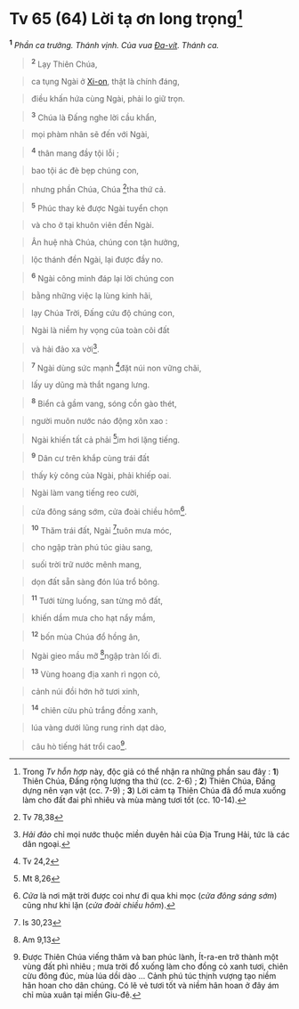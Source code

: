 # Tv 65 (64) Lời tạ ơn long trọng[^1-c98f0e71-f27e-4fae-abdc-a83e846025e1]
<sup><b>1</b></sup> *Phần ca trưởng. Thánh vịnh. Của vua [Đa-vít](). Thánh ca.*


> <sup><b>2</b></sup> Lạy Thiên Chúa,
>


> ca tụng Ngài ở [Xi-on](), thật là chính đáng,
>


> điều khấn hứa cùng Ngài, phải lo giữ trọn.
>


> <sup><b>3</b></sup> Chúa là Đấng nghe lời cầu khẩn,
>


> mọi phàm nhân sẽ đến với Ngài,
>


> <sup><b>4</b></sup> thân mang đầy tội lỗi ;
>


> bao tội ác đè bẹp chúng con,
>


> nhưng phần Chúa, Chúa [^1@-c98f0e71-f27e-4fae-abdc-a83e846025e1]tha thứ cả.
>


> <sup><b>5</b></sup> Phúc thay kẻ được Ngài tuyển chọn
>


> và cho ở tại khuôn viên đền Ngài.
>


> Ân huệ nhà Chúa, chúng con tận hưởng,
>


> lộc thánh đền Ngài, lại được đầy no.
>


> <sup><b>6</b></sup> Ngài công minh đáp lại lời chúng con
>


> bằng những việc lạ lùng kinh hãi,
>


> lạy Chúa Trời, Đấng cứu độ chúng con,
>


> Ngài là niềm hy vọng của toàn cõi đất
>


> và hải đảo xa vời[^2-c98f0e71-f27e-4fae-abdc-a83e846025e1].
>


> <sup><b>7</b></sup> Ngài dùng sức mạnh [^2@-c98f0e71-f27e-4fae-abdc-a83e846025e1]đặt núi non vững chãi,
>


> lấy uy dũng mà thắt ngang lưng.
>


> <sup><b>8</b></sup> Biển cả gầm vang, sóng cồn gào thét,
>


> người muôn nước náo động xôn xao :
>


> Ngài khiến tất cả phải [^3@-c98f0e71-f27e-4fae-abdc-a83e846025e1]im hơi lặng tiếng.
>


> <sup><b>9</b></sup> Dân cư trên khắp cùng trái đất
>


> thấy kỳ công của Ngài, phải khiếp oai.
>


> Ngài làm vang tiếng reo cười,
>


> cửa đông sáng sớm, cửa đoài chiều hôm[^3-c98f0e71-f27e-4fae-abdc-a83e846025e1].
>


> <sup><b>10</b></sup> Thăm trái đất, Ngài [^4@-c98f0e71-f27e-4fae-abdc-a83e846025e1]tuôn mưa móc,
>


> cho ngập tràn phú túc giàu sang,
>


> suối trời trữ nước mênh mang,
>


> dọn đất sẵn sàng đón lúa trổ bông.
>


> <sup><b>11</b></sup> Tưới từng luống, san từng mô đất,
>


> khiến dầm mưa cho hạt nẩy mầm,
>


> <sup><b>12</b></sup> bốn mùa Chúa đổ hồng ân,
>


> Ngài gieo mầu mỡ [^5@-c98f0e71-f27e-4fae-abdc-a83e846025e1]ngập tràn lối đi.
>


> <sup><b>13</b></sup> Vùng hoang địa xanh rì ngọn cỏ,
>


> cảnh núi đồi hớn hở tươi xinh,
>


> <sup><b>14</b></sup> chiên cừu phủ trắng đồng xanh,
>


> lúa vàng dưới lũng rung rinh dạt dào,
>


> câu hò tiếng hát trổi cao[^4-c98f0e71-f27e-4fae-abdc-a83e846025e1].
>

[^1-c98f0e71-f27e-4fae-abdc-a83e846025e1]: Trong *Tv hỗn hợp* này, độc giả có thể nhận ra những phần sau đây : **1**) Thiên Chúa, Đấng rộng lượng tha thứ (cc. 2-6) ; **2**) Thiên Chúa, Đấng dựng nên vạn vật (cc. 7-9) ; **3**) Lời cảm tạ Thiên Chúa đã đổ mưa xuống làm cho đất đai phì nhiêu và mùa màng tươi tốt (cc. 10-14).
[^2-c98f0e71-f27e-4fae-abdc-a83e846025e1]: *Hải đảo* chỉ mọi nước thuộc miền duyên hải của Địa Trung Hải, tức là các dân ngoại.
[^3-c98f0e71-f27e-4fae-abdc-a83e846025e1]: *Cửa* là nơi mặt trời được coi như đi qua khi mọc (*cửa đông sáng sớm*) cũng như khi lặn (*cửa đoài chiều hôm*).
[^4-c98f0e71-f27e-4fae-abdc-a83e846025e1]: Được Thiên Chúa viếng thăm và ban phúc lành, Ít-ra-en trở thành một vùng đất phì nhiêu ; mưa trời đổ xuống làm cho đồng cỏ xanh tươi, chiên cừu đông đúc, mùa lúa dồi dào ... Cảnh phú túc thịnh vượng tạo niềm hân hoan cho dân chúng. Có lẽ vẻ tươi tốt và niềm hân hoan ở đây ám chỉ mùa xuân tại miền Giu-đê.
[^1@-c98f0e71-f27e-4fae-abdc-a83e846025e1]: Tv 78,38
[^2@-c98f0e71-f27e-4fae-abdc-a83e846025e1]: Tv 24,2
[^3@-c98f0e71-f27e-4fae-abdc-a83e846025e1]: Mt 8,26
[^4@-c98f0e71-f27e-4fae-abdc-a83e846025e1]: Is 30,23
[^5@-c98f0e71-f27e-4fae-abdc-a83e846025e1]: Am 9,13